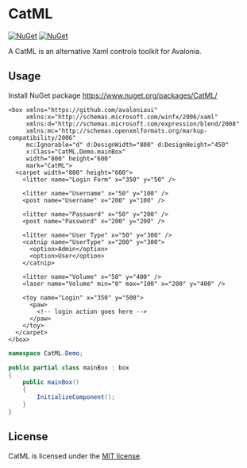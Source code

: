 # CatML

[![NuGet](https://img.shields.io/nuget/v/CatML.svg)](https://www.nuget.org/packages/CatML)
[![NuGet](https://img.shields.io/nuget/dt/CatML.svg)](https://www.nuget.org/packages/CatML)

A CatML is an alternative Xaml controls toolkit for Avalonia.

## Usage

Install NuGet package https://www.nuget.org/packages/CatML/

```xaml
<box xmlns="https://github.com/avaloniaui"
     xmlns:x="http://schemas.microsoft.com/winfx/2006/xaml"
     xmlns:d="http://schemas.microsoft.com/expression/blend/2008"
     xmlns:mc="http://schemas.openxmlformats.org/markup-compatibility/2006"
     mc:Ignorable="d" d:DesignWidth="800" d:DesignHeight="450"
     x:Class="CatML.Demo.mainBox"
     width="800" height="600"
     mark="CatML">
  <carpet width="800" height="600">
    <litter name="Login Form" x="350" y="50" />

    <litter name="Username" x="50" y="100" />
    <post name="Username" x="200" y="100" />

    <litter name="Password" x="50" y="200" />
    <post name="Password" x="200" y="200" />

    <litter name="User Type" x="50" y="300" />
    <catnip name="UserType" x="200" y="300">
      <option>Admin</option>
      <option>User</option>
    </catnip>

    <litter name="Volume" x="50" y="400" />
    <laser name="Volume" min="0" max="100" x="200" y="400" />

    <toy name="Login" x="350" y="500">
      <paw>
        <!-- login action goes here -->
      </paw>
    </toy>
  </carpet>
</box>
```

```csharp
namespace CatML.Demo;

public partial class mainBox : box
{
    public mainBox()
    {
        InitializeComponent();
    }
}
```

## License

CatML is licensed under the [MIT license](LICENSE.TXT).
